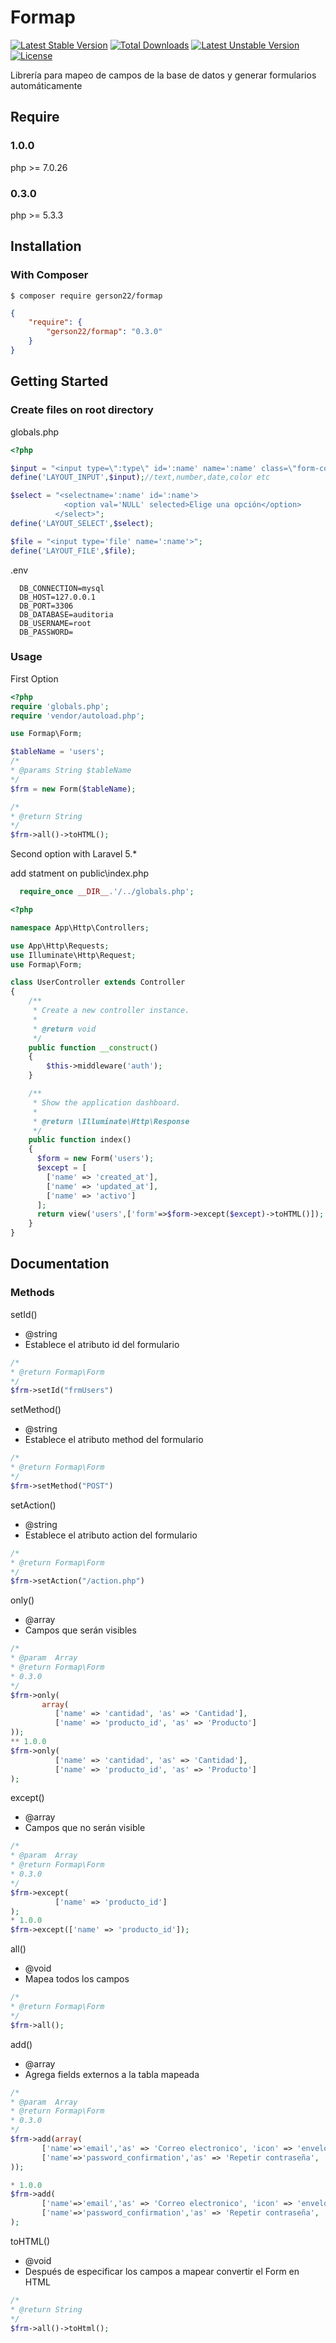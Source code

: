 # Formap

[![Latest Stable Version](https://poser.pugx.org/gerson22/formap/v/stable)](https://packagist.org/packages/gerson22/formap)
[![Total Downloads](https://poser.pugx.org/gerson22/formap/downloads)](https://packagist.org/packages/gerson22/formap)
[![Latest Unstable Version](https://poser.pugx.org/gerson22/formap/v/unstable)](https://packagist.org/packages/gerson22/formap)
[![License](https://poser.pugx.org/gerson22/formap/license)](https://packagist.org/packages/gerson22/formap)

Librería para mapeo de campos de la base de datos y generar formularios automáticamente

## Require
### 1.0.0
php >= 7.0.26
### 0.3.0
php >= 5.3.3

## Installation

### With Composer

```
$ composer require gerson22/formap
```

```json
{
    "require": {
        "gerson22/formap": "0.3.0"
    }
}
```


## Getting Started

### Create files on root directory
globals.php
```php
<?php

$input = "<input type=\":type\" id=':name' name=':name' class=\"form-control\" placeholder=\":alias\">";
define('LAYOUT_INPUT',$input);//text,number,date,color etc

$select = "<selectname=':name' id=':name'>
            <option val='NULL' selected>Elige una opción</option>
          </select>";
define('LAYOUT_SELECT',$select);

$file = "<input type='file' name=':name'>";
define('LAYOUT_FILE',$file);
```
.env
```
  DB_CONNECTION=mysql
  DB_HOST=127.0.0.1
  DB_PORT=3306
  DB_DATABASE=auditoria
  DB_USERNAME=root
  DB_PASSWORD=
```
### Usage
First Option
```php
<?php
require 'globals.php';
require 'vendor/autoload.php';

use Formap\Form;

$tableName = 'users';
/*
* @params String $tableName
*/
$frm = new Form($tableName);

/*
* @return String
*/
$frm->all()->toHTML();
```
Second option with Laravel 5.*

add statment on public\index.php 
```php
  require_once __DIR__.'/../globals.php';
```
```php
<?php

namespace App\Http\Controllers;

use App\Http\Requests;
use Illuminate\Http\Request;
use Formap\Form;

class UserController extends Controller
{
    /**
     * Create a new controller instance.
     *
     * @return void
     */
    public function __construct()
    {
        $this->middleware('auth');
    }

    /**
     * Show the application dashboard.
     *
     * @return \Illuminate\Http\Response
     */
    public function index()
    {
      $form = new Form('users');
      $except = [
        ['name' => 'created_at'],
        ['name' => 'updated_at'],
        ['name' => 'activo']
      ];
      return view('users',['form'=>$form->except($except)->toHTML()]);
    }
}

```

## Documentation

### Methods
setId()

* @string
* Establece el atributo id del formulario

```php
/*
* @return Formap\Form
*/
$frm->setId("frmUsers")
```

setMethod()

* @string
* Establece el atributo method del formulario

```php
/*
* @return Formap\Form
*/
$frm->setMethod("POST")
```

setAction()

* @string
* Establece el atributo action del formulario

```php
/*
* @return Formap\Form
*/
$frm->setAction("/action.php")
```

only()
* @array
* Campos que serán visibles

```php
/*
* @param  Array
* @return Formap\Form
* 0.3.0
*/
$frm->only(
       array(
          ['name' => 'cantidad', 'as' => 'Cantidad'],
          ['name' => 'producto_id', 'as' => 'Producto']
));
** 1.0.0
$frm->only(
          ['name' => 'cantidad', 'as' => 'Cantidad'],
          ['name' => 'producto_id', 'as' => 'Producto']
);
```

except()
* @array
* Campos que no serán visible

```php
/*
* @param  Array
* @return Formap\Form
* 0.3.0
*/
$frm->except(
          ['name' => 'producto_id']
);
* 1.0.0
$frm->except(['name' => 'producto_id']);
```

all()
* @void
* Mapea todos los campos

```php
/*
* @return Formap\Form
*/
$frm->all();
```

add()
* @array
* Agrega fields externos a la tabla mapeada

```php
/*
* @param  Array
* @return Formap\Form
* 0.3.0
*/
$frm->add(array(
       ['name'=>'email','as' => 'Correo electronico', 'icon' => 'envelope'],
       ['name'=>'password_confirmation','as' => 'Repetir contraseña', 'type' => 'password' , 'icon' => 'lock']
));

* 1.0.0
$frm->add(
       ['name'=>'email','as' => 'Correo electronico', 'icon' => 'envelope'],
       ['name'=>'password_confirmation','as' => 'Repetir contraseña', 'type' => 'password' , 'icon' => 'lock']
);
```

toHTML()
* @void
* Después de especificar los campos a mapear convertir el Form en HTML

```php
/*
* @return String
*/
$frm->all()->toHtml();
```

